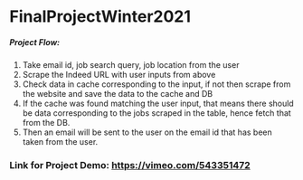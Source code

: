 # FinalProjectWinter2021

##### Project Flow:
1)	Take email id, job search query, job location from the user
2)	Scrape the Indeed URL with user inputs from above
3)	Check data in cache corresponding to the input, if not then scrape from the website and save the data to the cache and DB
4)	If the cache was found matching the user input, that means there should be data corresponding to the jobs scraped in the table, hence fetch that from the DB.
5)	Then an email will be sent to the user on the email id that has been taken from the user.

### Link for Project Demo: https://vimeo.com/543351472
